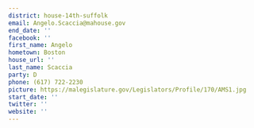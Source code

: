 ```yaml
---
district: house-14th-suffolk
email: Angelo.Scaccia@mahouse.gov
end_date: ''
facebook: ''
first_name: Angelo
hometown: Boston
house_url: ''
last_name: Scaccia
party: D
phone: (617) 722-2230
picture: https://malegislature.gov/Legislators/Profile/170/AMS1.jpg
start_date: ''
twitter: ''
website: ''
---
```


